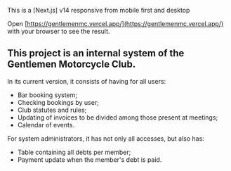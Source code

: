 This is a [Next.js] v14 responsive from mobile first and desktop

Open [https://gentlemenmc.vercel.app/](https://gentlemenmc.vercel.app/) with your browser to see the result.

## This project is an internal system of the Gentlemen Motorcycle Club.

In its current version, it consists of having for all users:
- Bar booking system;
- Checking bookings by user;
- Club statutes and rules;
- Updating of invoices to be divided among those present at meetings;
- Calendar of events.

For system administrators, it has not only all accesses, but also has:
- Table containing all debts per member;
- Payment update when the member's debt is paid.
